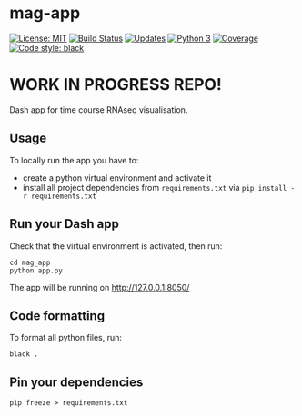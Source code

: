 # mag-app
 [![License: MIT](https://img.shields.io/badge/License-MIT-yellow.svg)](https://opensource.org/licenses/MIT) [![Build Status](https://travis-ci.org/AnzeLovse/mag-app.svg?branch=master)](https://travis-ci.org/AnzeLovse/mag-app) [![Updates](https://pyup.io/repos/github/AnzeLovse/mag-app/shield.svg)](https://pyup.io/repos/github/AnzeLovse/mag-app/) [![Python 3](https://pyup.io/repos/github/AnzeLovse/mag-app/python-3-shield.svg)](https://pyup.io/repos/github/AnzeLovse/mag-app/) [![Coverage](https://codecov.io/github/AnzeLovse/mag-app/coverage.svg?branch=master)](https://codecov.io/github/AnzeLovse/mag-app?branch=master) [![Code style: black](https://img.shields.io/badge/code%20style-black-000000.svg)](https://github.com/ambv/black)


# WORK IN PROGRESS REPO!

Dash app for time course RNAseq visualisation.


## Usage
To locally run the app you have to:

- create a python virtual environment and activate it
- install all project dependencies from `requirements.txt` via `pip install -r requirements.txt`

## Run your Dash app
Check that the virtual environment is activated, then run:

```shell
cd mag_app
python app.py
```
The app will be running on http://127.0.0.1:8050/

## Code formatting
To format all python files, run:

```shell
black .
```

## Pin your dependencies

```shell
pip freeze > requirements.txt
```
